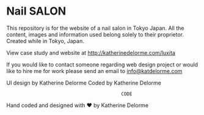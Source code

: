# Nail SALON
This repository is for the website of a nail salon in Tokyo Japan.
All the content, images and information used belong solely to their proprietor.
Created while in Tokyo, Japan.

View case study and website at http://katherinedelorme.com/luxita

If you would like to contact someone regarding web design project or would like to hire me for work please send an email to info@katdelorme.com


UI design by Katherine Delorme
Coded by Katherine Delorme



                                              CODE

Hand coded and designed with &hearts; by Katherine Delorme

<!--
/**
  * This product is meant for educational purposes only.

  * The following was created for LUXITA nail salon. It is not to be sold or reproduced. It may not be sold or offered for sale, or included with another software product offered for sale.
  * Designed by Katherine Delorme
  * Coded by Katherine Delorme
*/
-->
